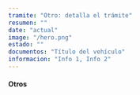 ```yaml
---
tramite: "Otro: detalla el trámite"
resumen: ""
date: "actual"
image: "/hero.png"
estado: ""
documentos: "Título del vehículo"
informacion: "Info 1, Info 2"
---
```


#### Otros